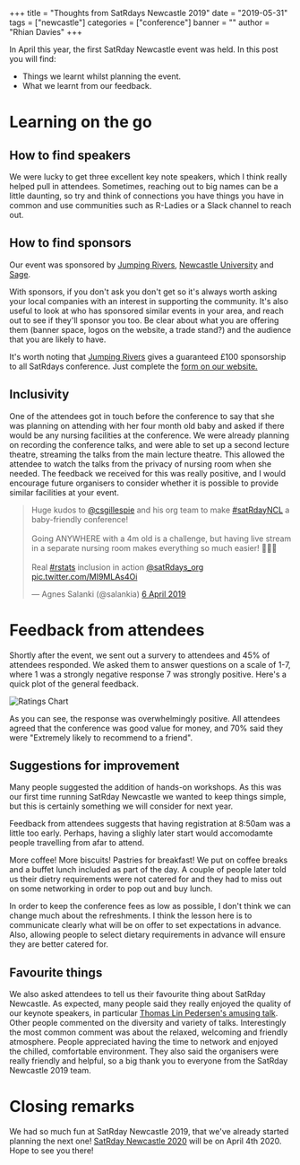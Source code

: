 +++
title = "Thoughts from SatRdays Newcastle 2019"
date = "2019-05-31"
tags = ["newcastle"]
categories = ["conference"]
banner = ""
author = "Rhian Davies"
+++

In April this year, the first SatRday Newcastle event was held. In this post you will find:

- Things we learnt whilst planning the event.
- What we learnt from our feedback. 

# Learning on the go

## How to find speakers

We were lucky to get three excellent key note speakers, which I think really helped pull in attendees. Sometimes, reaching out to big names can be a little daunting, so try and think of connections you have things you have in common and use communities such as R-Ladies or a Slack channel to reach out. 

## How to find sponsors

Our event was sponsored by [Jumping Rivers](https://www.jumpingrivers.com), [Newcastle University](https://www.ncl.ac.uk/) and [Sage](https://www.sage.com).

With sponsors, if you don't ask you don't get so it's always worth asking your local companies with an interest in supporting the community. It's also useful to look at who has sponsored similar events in your area, and reach out to see if they'll sponsor you too. Be clear about what you are offering them (banner space, logos on the website, a trade stand?) and the audience that you are likely to have. 

It's worth noting that [Jumping Rivers](https://www.jumpingrivers.com) gives a guaranteed £100 sponsorship to all SatRdays conference. Just complete the [form on our website. ](https://www.jumpingrivers.com/q/satrdays/)

## Inclusivity

One of the attendees got in touch before the conference to say that she was planning on attending with her four month old baby and asked if there would be any nursing facilities at the conference. We were already planning on recording the conference talks, and were able to set up a second lecture theatre, streaming the talks from the main lecture theatre. This allowed the attendee to watch the talks from the privacy of nursing room when she needed. The feedback we received for this was really positive, and I would encourage future organisers to consider whether it is possible to provide similar facilities at your event.

<blockquote class="twitter-tweet" data-cards="hidden" data-lang="en-gb"><p lang="en" dir="ltr">Huge kudos to <a href="https://twitter.com/csgillespie?ref_src=twsrc%5Etfw">@csgillespie</a> and his org team to make <a href="https://twitter.com/hashtag/satRdayNCL?src=hash&amp;ref_src=twsrc%5Etfw">#satRdayNCL</a> a baby-friendly conference!<br><br>Going ANYWHERE with a 4m old is a challenge, but having live stream in a separate nursing room makes everything so much easier! 🍼🍼🍼<br><br>Real <a href="https://twitter.com/hashtag/rstats?src=hash&amp;ref_src=twsrc%5Etfw">#rstats</a> inclusion in action <a href="https://twitter.com/satRdays_org?ref_src=twsrc%5Etfw">@satRdays_org</a> <a href="https://t.co/MI9MLAs4Oi">pic.twitter.com/MI9MLAs4Oi</a></p>&mdash; Agnes Salanki (@salankia) <a href="https://twitter.com/salankia/status/1114484209576546304?ref_src=twsrc%5Etfw">6 April 2019</a></blockquote>


# Feedback from attendees

Shortly after the event, we sent out a survery to attendees and 45% of attendees responded. We asked them to answer questions on a scale of 1-7, where 1 was a strongly negative response 7 was strongly positive. Here's a quick plot of the general feedback.

![Ratings Chart](/blog/newcastle-responses.png)

As you can see, the response was overwhelmingly positive. All attendees agreed that the conference was good value for money, and 70% said they were "Extremely likely to recommend to a friend".

## Suggestions for improvement

Many people suggested the addition of hands-on workshops. As this was our first time running SatRday Newcastle we wanted to keep things simple, but this is certainly something we will consider for next year. 

Feedback from attendees suggests that having registration at 8:50am was a little too early. Perhaps, having a slighly later start would accomodamte people travelling from afar to attend.


More coffee! More biscuits! Pastries for breakfast! We put on coffee breaks and a buffet lunch included as part of the day. A couple of people later told us their dietry requirements were not catered for and they had to miss out on some networking in order to pop out and buy lunch.

In order to keep the conference fees as low as possible, I don't think we can change much about the refreshments. I think the lesson here is to communicate clearly what will be on offer to set expectations in advance. Also, allowing people to select dietary requirements in advance will ensure they are better catered for. 

## Favourite things

We also asked attendees to tell us their favourite thing about SatRday Newcastle. As expected, many people said they really enjoyed the quality of our keynote speakers, in particular [Thomas Lin Pedersen's amusing talk](https://github.com/satRdays/newcastle2019-slides). Other people commented on the diversity and variety of talks. Interestingly the most common comment was about the relaxed, welcoming and friendly atmosphere. People appreciated having the time to network and enjoyed the chilled, comfortable environment. They also said the organisers were really friendly and helpful, so a big thank you to everyone from the SatRday Newcastle 2019 team. 

# Closing remarks
We had so much fun at SatRday Newcastle 2019, that we've already started planning the next one! 
[SatRday Newcastle 2020](https://newcastle2020.satrdays.org) will be on April 4th 2020. Hope to see you there! 
